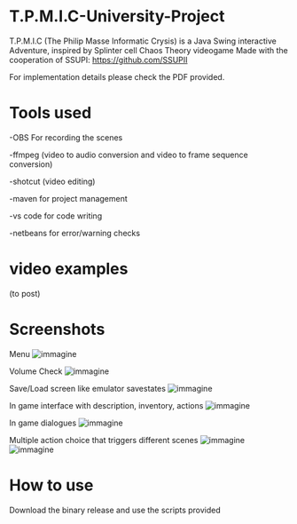 # T.P.M.I.C-University-Project
T.P.M.I.C (The Philip Masse Informatic Crysis) is a Java Swing interactive Adventure, inspired by Splinter cell Chaos Theory videogame
Made with the cooperation of SSUPI: https://github.com/SSUPII

For implementation details please check the PDF provided.

# Tools used

-OBS For recording the scenes

-ffmpeg (video to audio conversion and video to frame sequence conversion)

-shotcut (video editing)

-maven for project management

-vs code for code writing

-netbeans for error/warning checks

# video examples

(to post)

# Screenshots

Menu
![immagine](https://user-images.githubusercontent.com/30447649/200853301-c7a2b4cc-ede1-4327-a6af-a7adc0e358a3.png)

Volume Check
![immagine](https://user-images.githubusercontent.com/30447649/200853379-669f98bf-c3cf-456f-89c4-7243a6787ce9.png)

Save/Load screen like emulator savestates
![immagine](https://user-images.githubusercontent.com/30447649/200853523-7df6965b-f21b-42df-aa70-f9214a46aa10.png)

In game interface with description, inventory, actions
![immagine](https://user-images.githubusercontent.com/30447649/200853677-30f45811-75d6-4eb0-9883-ffc4c3de6d68.png)

In game dialogues
![immagine](https://user-images.githubusercontent.com/30447649/200853770-164f0a67-55ad-428e-8e8a-9b286660987e.png)

Multiple action choice that triggers different scenes
![immagine](https://user-images.githubusercontent.com/30447649/200853943-773fb045-6b61-43d5-bd38-ea338c2ab82a.png)
![immagine](https://user-images.githubusercontent.com/30447649/200854072-25beb578-bd7a-43f8-bfa8-489da7fbb72f.png)

# How to use

Download the binary release and use the scripts provided

